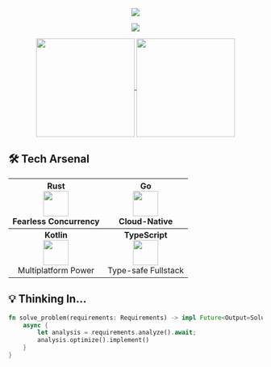 <p align="center">
  <img src="https://capsule-render.vercel.app/api?type=waving&color=timeGradient&height=200&&section=header&text=Hi,%20I'm%20Obsidrielle&fontSize=60&fontAlign=50&fontAlignY=36&desc=&descAlign=50&descSize=30&descAlignY=60&animation=twinkling" />
</p>

<p align="center">
<img src="https://readme-typing-svg.demolab.com?font=Fira+Code&weight=600&size=24&duration=4000&pause=1000&color=38BA97&width=435&lines=Systems+Enthusiast+%F0%9F%9A%80;Full-Stack+Developer+%F0%9F%92%BB;Open+Source+Contributor+%E2%AD%90)" />
</p>

<!-- <p align="center">
    <img width="900" src="https://readme-typing-svg.demolab.com?font=Orbitron&pause=3000&center=true&color=7ADFA5FF&vCenter=true&repeat=true&width=435&lines=Welcome+to+MRCORE+GitHub+profile+." />
</p> -->

<p align="center">
  <a href="https://github.com/obsidrielle">
    <img height=195 align="center" src="https://github-readme-stats.vercel.app/api?username=obsidrielle&show_icons=true&theme=vue" />
  </a>
    <!-- <a href="https://github.com/obsidrielle">
<img height=160 align="center" src="https://github-readme-streak-stats.herokuapp.com?user=obsidrielle&theme=vue&hide_border=%E7%9C%9F&border_radius=6&locale=zh_Hans&date_format=%5BY%20%5DM%20j&mode=weekly" />
  </a>
  <a href="https://github.com/obsidrielle">
<img height=120 align="center" src="https://github-readme-streak-stats.herokuapp.com?user=obsidrielle&theme=vue&hide_border=true&border_radius=5"/>
  </a> -->
  <a href="https://github.com/obsidrielle">
    <img height=195 align="center" src="https://github-readme-stats.vercel.app/api/top-langs?username=obsidrielle&layout=compact&langs_count=8&card_width=130&theme=vue&hide=html,css" />
  </a>
</p>

<!-- <div id="img" align=center> -->
<!-- <a href="https://https://github.com/chenJH123456" target="_blank"><img  align=center src="https://img.shields.io/badge/📖-红迷-%23f5e1c0?style=for-the-badge"/></a> <a href="https://https://github.com/chenJH123456" target="_blank"><img  align=center src="https://img.shields.io/badge/🎨-绘画-%23f5e1c0?style=for-the-badge"/></a> <a href="https://https://github.com/chenJH123456" target="_blank"><a href="https://https://github.com/chenJH123456" target="_blank"><img  align=center src="https://img.shields.io/badge/🌄-大自然-%23f5e1c0?style=for-the-badge"/></a> -->
<!-- </div> -->

<!-- <p align="center">
  <img height=200 align="center" src="https://github-readme-streak-stats.herokuapp.com?user=SCMRCORE&theme=vue&hide_border=%E7%9C%9F&border_radius=6&locale=zh_Hans&date_format=%5BY%20%5DM%20j&mode=weekly" />
</p> -->


<!-- <p align="center">
  <img src="https://capsule-render.vercel.app/api?type=waving&color=timeGradient&height=200&&section=footer&text=╰(*´︶`*)╯+Thank+you+for+coming&fontSize=40&fontAlign=50&fontAlignY=70&desc=&descAlign=50&descSize=30&descAlignY=40&animation=twinkling" />
</p> -->

## 🛠️ Tech Arsenal


<div align="center">

| <div align="center"> **Rust** <br> <img src="https://skillicons.dev/icons?i=rust" width="50"> <br> Fearless Concurrency | <div align="center"> **Go** <br> <img src="https://skillicons.dev/icons?i=go" width="50"> <br> Cloud-Native | 
| :---: | :---: |
| <div align="center"> **Kotlin** <br> <img src="https://skillicons.dev/icons?i=kotlin" width="50">  <br> Multiplatform Power | <div align="center"> **TypeScript** <br> <img src="https://skillicons.dev/icons?i=ts" width="50"> <br> Type-safe Fullstack |

</div>


## 💡 Thinking In... 
```rust
fn solve_problem(requirements: Requirements) -> impl Future<Output=Solution> {
    async {
        let analysis = requirements.analyze().await;
        analysis.optimize().implement()
    }
}
```


